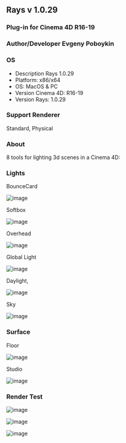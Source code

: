 ## Rays v 1.0.29

### Plug-in for Cinema 4D R16-19

### Author/Developer Evgeny Poboykin

### OS

-   Description Rays 1.0.29
-   Platform: x86/x64
-   OS: MacOS & PC
-   Version Cinema 4D: R16-19
-   Version Rays: 1.0.29

### Support Renderer

Standard, Physical

### About

8 tools for lighting 3d scenes in a Cinema 4D:

### Lights

BounceCard

![image](./preview/Bouncecard.png)

Softbox

![image](./preview/Softbox.png)

Overhead

![image](./preview/OverheadSoftbox.png)

Global Light

![image](./preview/GlobalLight.png)

Daylight,

![image](./preview/Daylight.png)

Sky

![image](./preview/Sky.png)

### Surface

Floor

![image](./preview/Floor.png)

Studio

![image](./preview/Studio.png)

### Render Test

![image](./preview/1.png)

![image](./preview/2.png)

![image](./preview/3.png)
